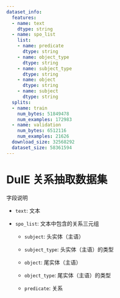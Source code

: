 ```yaml
---
dataset_info:
  features:
  - name: text
    dtype: string
  - name: spo_list
    list:
    - name: predicate
      dtype: string
    - name: object_type
      dtype: string
    - name: subject_type
      dtype: string
    - name: object
      dtype: string
    - name: subject
      dtype: string
  splits:
  - name: train
    num_bytes: 51849478
    num_examples: 172983
  - name: validation
    num_bytes: 6512116
    num_examples: 21626
  download_size: 32568292
  dataset_size: 58361594
---
```

# DuIE 关系抽取数据集

字段说明

+ `text`: 文本

+ `spo_list`: 文本中包含的关系三元组

  + `subject`: 头实体（主语）

  + `subject_type`: 头实体（主语）的类型

  + `object`: 尾实体（主语）

  + `object_type`: 尾实体（主语）的类型

  + `predicate`: 关系
 